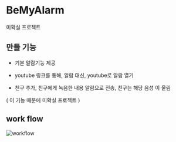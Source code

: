 # BeMyAlarm

미확실 프로젝트 

## 만들 기능

- 기본 알람기능 제공

- youtube 링크를 통해, 알람 대신, youtube로 알람 열기  

- 친구 추가, 친구에게 녹음한 내용 알람으로 전송, 친구는 해당 음성 이 울림 

( 이 기능 때문에 미확실 프로젝트 ) 


## work flow
![workflow](https://user-images.githubusercontent.com/36880919/81048236-e9924e00-8ef6-11ea-8b8e-d13355b274e3.png)
